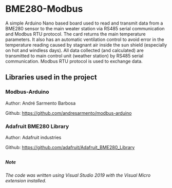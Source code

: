 # BME280-Modbus
A simple Arduino Nano based board used to read and transmit data from a BME280 sensor to the main weater station via RS485 serial communication and Modbus RTU protocol. The card returns the main temperature parameters. It also has an automatic ventilation control to avoid error in the temperature reading caused by stagnant air inside the sun shield (especially on hot and windless days). All data collected (and calculated) are transmitted to main control unit (weather station) by RS485 serial communication. Modbus RTU protocol is used to exchange data.


## Libraries used in the project

### Modbus-Arduino
Author: André Sarmento Barbosa

Github: https://github.com/andresarmento/modbus-arduino


### Adafruit BME280 Library
Author: Adafruit industries

Github: https://github.com/adafruit/Adafruit_BME280_Library

##

##### Note
_The code was written using Visual Studio 2019 with the Visual Micro extension installed._
